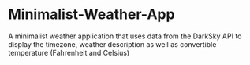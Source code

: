 # Minimalist-Weather-App
A minimalist weather application that uses data from the DarkSky API to display the timezone, weather description as well as convertible temperature (Fahrenheit and Celsius) 
